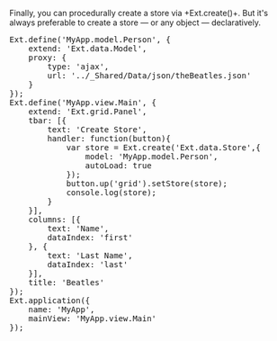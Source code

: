 Finally, you can procedurally create a store via +Ext.create()+. But it's always preferable
to create a store &mdash; or any object &mdash; declaratively.
<pre class="runnable">
Ext.define('MyApp.model.Person', {
    extend: 'Ext.data.Model',
    proxy: {
        type: 'ajax',
        url: '../_Shared/Data/json/theBeatles.json'
    } 
}); 
Ext.define('MyApp.view.Main', {
    extend: 'Ext.grid.Panel',
    tbar: [{
        text: 'Create Store',
        handler: function(button){
            var store = Ext.create('Ext.data.Store',{
                model: 'MyApp.model.Person',
                autoLoad: true
            });
            button.up('grid').setStore(store);
            console.log(store);
        }
    }],
    columns: [{
        text: 'Name',
        dataIndex: 'first'
    }, {
        text: 'Last Name',
        dataIndex: 'last'
    }],
    title: 'Beatles'
}); 
Ext.application({
    name: 'MyApp',
    mainView: 'MyApp.view.Main'
});
</pre>
